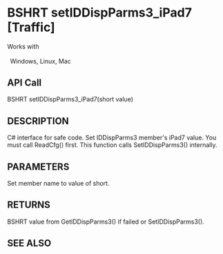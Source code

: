 # BSHRT setIDDispParms3_iPad7 [Traffic]

Works with <p class="s1" style="padding-top: 2pt;padding-left: 5pt;text-indent: 0pt;text-align: left;"><a name="bookmark436">&zwnj;</a>Windows, Linux, Mac</p>

## API Call
BSHRT setIDDispParms3_iPad7(short value)
## DESCRIPTION
C# interface for safe code. Set IDDispParms3 member&#39;s iPad7 value. You must call ReadCfg() first. This function calls SetIDDispParms3() internally.

## PARAMETERS
Set member name to value of short.

## RETURNS
BSHRT value from GetIDDispParms3() if failed or SetIDDispParms3().

## SEE ALSO

